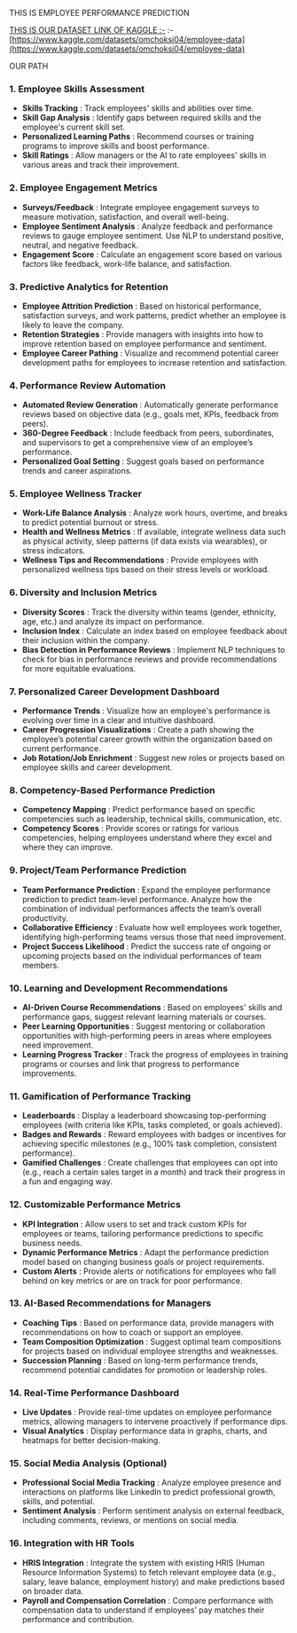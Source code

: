 THIS IS EMPLOYEE PERFORMANCE PREDICTION

[THIS IS OUR DATASET LINK OF KAGGLE :-](https://www.kaggle.com/datasets/omchoksi04/employee-data) :- [https://www.kaggle.com/datasets/omchoksi04/employee-data](https://www.kaggle.com/datasets/omchoksi04/employee-data)

OUR PATH 



### 1. **Employee Skills Assessment**

* **Skills Tracking** : Track employees' skills and abilities over time.
* **Skill Gap Analysis** : Identify gaps between required skills and the employee's current skill set.
* **Personalized Learning Paths** : Recommend courses or training programs to improve skills and boost performance.
* **Skill Ratings** : Allow managers or the AI to rate employees' skills in various areas and track their improvement.

### 2. **Employee Engagement Metrics**

* **Surveys/Feedback** : Integrate employee engagement surveys to measure motivation, satisfaction, and overall well-being.
* **Employee Sentiment Analysis** : Analyze feedback and performance reviews to gauge employee sentiment. Use NLP to understand positive, neutral, and negative feedback.
* **Engagement Score** : Calculate an engagement score based on various factors like feedback, work-life balance, and satisfaction.

### 3. **Predictive Analytics for Retention**

* **Employee Attrition Prediction** : Based on historical performance, satisfaction surveys, and work patterns, predict whether an employee is likely to leave the company.
* **Retention Strategies** : Provide managers with insights into how to improve retention based on employee performance and sentiment.
* **Employee Career Pathing** : Visualize and recommend potential career development paths for employees to increase retention and satisfaction.

### 4. **Performance Review Automation**

* **Automated Review Generation** : Automatically generate performance reviews based on objective data (e.g., goals met, KPIs, feedback from peers).
* **360-Degree Feedback** : Include feedback from peers, subordinates, and supervisors to get a comprehensive view of an employee’s performance.
* **Personalized Goal Setting** : Suggest goals based on performance trends and career aspirations.

### 5. **Employee Wellness Tracker**

* **Work-Life Balance Analysis** : Analyze work hours, overtime, and breaks to predict potential burnout or stress.
* **Health and Wellness Metrics** : If available, integrate wellness data such as physical activity, sleep patterns (if data exists via wearables), or stress indicators.
* **Wellness Tips and Recommendations** : Provide employees with personalized wellness tips based on their stress levels or workload.

### 6. **Diversity and Inclusion Metrics**

* **Diversity Scores** : Track the diversity within teams (gender, ethnicity, age, etc.) and analyze its impact on performance.
* **Inclusion Index** : Calculate an index based on employee feedback about their inclusion within the company.
* **Bias Detection in Performance Reviews** : Implement NLP techniques to check for bias in performance reviews and provide recommendations for more equitable evaluations.

### 7. **Personalized Career Development Dashboard**

* **Performance Trends** : Visualize how an employee's performance is evolving over time in a clear and intuitive dashboard.
* **Career Progression Visualizations** : Create a path showing the employee’s potential career growth within the organization based on current performance.
* **Job Rotation/Job Enrichment** : Suggest new roles or projects based on employee skills and career development.

### 8. **Competency-Based Performance Prediction**

* **Competency Mapping** : Predict performance based on specific competencies such as leadership, technical skills, communication, etc.
* **Competency Scores** : Provide scores or ratings for various competencies, helping employees understand where they excel and where they can improve.

### 9. **Project/Team Performance Prediction**

* **Team Performance Prediction** : Expand the employee performance prediction to predict team-level performance. Analyze how the combination of individual performances affects the team’s overall productivity.
* **Collaborative Efficiency** : Evaluate how well employees work together, identifying high-performing teams versus those that need improvement.
* **Project Success Likelihood** : Predict the success rate of ongoing or upcoming projects based on the individual performances of team members.

### 10. **Learning and Development Recommendations**

* **AI-Driven Course Recommendations** : Based on employees' skills and performance gaps, suggest relevant learning materials or courses.
* **Peer Learning Opportunities** : Suggest mentoring or collaboration opportunities with high-performing peers in areas where employees need improvement.
* **Learning Progress Tracker** : Track the progress of employees in training programs or courses and link that progress to performance improvements.

### 11. **Gamification of Performance Tracking**

* **Leaderboards** : Display a leaderboard showcasing top-performing employees (with criteria like KPIs, tasks completed, or goals achieved).
* **Badges and Rewards** : Reward employees with badges or incentives for achieving specific milestones (e.g., 100% task completion, consistent performance).
* **Gamified Challenges** : Create challenges that employees can opt into (e.g., reach a certain sales target in a month) and track their progress in a fun and engaging way.

### 12. **Customizable Performance Metrics**

* **KPI Integration** : Allow users to set and track custom KPIs for employees or teams, tailoring performance predictions to specific business needs.
* **Dynamic Performance Metrics** : Adapt the performance prediction model based on changing business goals or project requirements.
* **Custom Alerts** : Provide alerts or notifications for employees who fall behind on key metrics or are on track for poor performance.

### 13. **AI-Based Recommendations for Managers**

* **Coaching Tips** : Based on performance data, provide managers with recommendations on how to coach or support an employee.
* **Team Composition Optimization** : Suggest optimal team compositions for projects based on individual employee strengths and weaknesses.
* **Succession Planning** : Based on long-term performance trends, recommend potential candidates for promotion or leadership roles.

### 14. **Real-Time Performance Dashboard**

* **Live Updates** : Provide real-time updates on employee performance metrics, allowing managers to intervene proactively if performance dips.
* **Visual Analytics** : Display performance data in graphs, charts, and heatmaps for better decision-making.

### 15. **Social Media Analysis (Optional)**

* **Professional Social Media Tracking** : Analyze employee presence and interactions on platforms like LinkedIn to predict professional growth, skills, and potential.
* **Sentiment Analysis** : Perform sentiment analysis on external feedback, including comments, reviews, or mentions on social media.

### 16. **Integration with HR Tools**

* **HRIS Integration** : Integrate the system with existing HRIS (Human Resource Information Systems) to fetch relevant employee data (e.g., salary, leave balance, employment history) and make predictions based on broader data.
* **Payroll and Compensation Correlation** : Compare performance with compensation data to understand if employees’ pay matches their performance and contribution.
